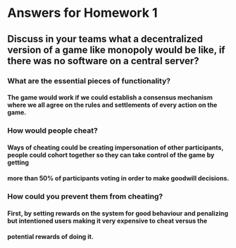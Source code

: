 # Answers for Homework 1

## Discuss in your teams what a decentralized version of a game like monopoly would be like, if there was no software on a central server?

### What are the essential pieces of functionality?

#### The game would work if we could establish a consensus mechanism where we all agree on the rules and settlements of every action on the game. 

### How would people cheat?

#### Ways of cheating could be creating impersonation of other participants, people could cohort together so they can take control of the game by getting
#### more than 50% of participants voting in order to make goodwill decisions.

### How could you prevent them from cheating?

#### First, by setting rewards on the system for good behaviour and penalizing but intentioned users making it very expensive to cheat versus the 
#### potential rewards of doing it.
